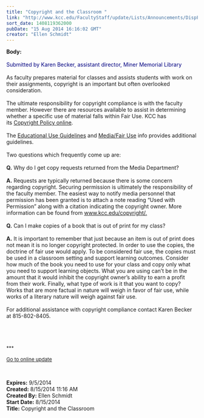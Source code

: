 ```yaml
---
title: "Copyright and the Classroom "
link: "http://www.kcc.edu/FacultyStaff/update/Lists/Announcements/DispForm.aspx?ID=1591"
sort_date: 1408119362000
pubDate: "15 Aug 2014 16:16:02 GMT"
creator: "Ellen Schmidt"
---
```


<div><b>Body:</b> <div class="ExternalClassED5FD12D58CF431FB28EF4CA0D0F5CA2">
<div> </div>
<div><font color="#000080">Submitted by Karen Becker, assistant director, Miner Memorial Library </font></div>
<div> </div>
<div>As faculty prepares material for classes and assists students with work on their assignments, copyright is an important but often overlooked consideration. </div>
<div> </div>
<div>The ultimate responsibility for copyright compliance is with the faculty member. However there are resources available to assist in determining whether a specific use of material falls within Fair Use. KCC has its <a href="/FacultyStaff/copyright/Pages/default.aspx">Copyright Policy online</a>.   
<div> </div>
<div>The <a href="/FacultyStaff/copyright/Pages/educationaluse.aspx">Educational Use Guidelines</a> and <a href="/FacultyStaff/copyright/Pages/fairuse.aspx">Media/Fair Use</a> info provides additional guidelines.</div></div>
<div> </div>
<div>Two questions which frequently come up are:<br /><br /><strong>Q.</strong> Why do I get copy requests returned from the Media Department?  </div>
<div> </div>
<div><strong>A.</strong> Requests are typically returned because there is some concern regarding copyright. Securing permission is ultimately the responsibility of the faculty member. The easiest way to notify media personnel that permission has been granted is to attach a note reading “Used with Permission” along with a citation indicating the copyright owner. More information can be found from <a href="/copyright">www.kcc.edu/copyright/.</a>  </div>
<div> </div>
<div><strong>Q.</strong> Can I make copies of a book that is out of print for my class?   </div>
<div> </div>
<div><strong>A.</strong> It is important to remember that just because an item is out of print does not mean it is no longer copyright protected. In order to use the copies, the doctrine of fair use would apply. To be considered fair use, the copies must be used in a classroom setting and support learning outcomes. Consider how much of the book you need to use for your class and copy only what you need to support learning objects. What you are using can’t be in the amount that it would inhibit the copyright owner’s ability to earn a profit from their work. Finally, what type of work is it that you want to copy? Works that are more factual in nature will weigh in favor of fair use, while works of a literary nature will weigh against fair use.</div>
<div><br />For additional assistance with copyright compliance contact Karen Becker at 815-802-8405.<br /></div>
<div> </div>
<div> </div>
<div>
<div> </div>
<div> </div>
<div>
<div><font size="2">***</font></div>
<p><font size="2"><a href="/FacultyStaff/update/Pages/dailyupdate.aspx">Go to online update</a></font></p>
<p><font size="2"></font> </p></div></div></div></div>
<div><b>Expires:</b> 9/5/2014</div>
<div><b>Created:</b> 8/15/2014 11:16 AM</div>
<div><b>Created By:</b> Ellen Schmidt</div>
<div><b>Start Date:</b> 8/15/2014</div>
<div><b>Title:</b> Copyright and the Classroom </div>
